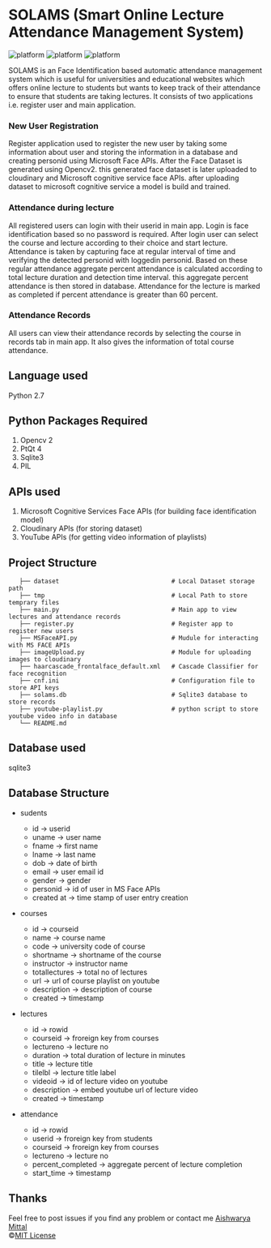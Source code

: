 # SOLAMS (Smart Online Lecture Attendance Management System)

![platform](https://img.shields.io/badge/python-2.7-blue.svg)
![platform](https://img.shields.io/badge/dependencies-up--to--date-brightgreen.svg)
![platform](https://img.shields.io/badge/license-MIT%20License-blue.svg)

SOLAMS is an Face Identification based automatic attendance management system which is useful for universities and educational websites which offers online lecture to students but wants to keep track of their attendance to ensure that students are taking lectures. It consists of two applications i.e. register user and main application. 

### New User Registration
Register application used to register the new user by taking some information about user and storing the information in a database and creating personid using Microsoft Face APIs. After the Face Dataset is generated using Opencv2. this generated face dataset is later uploaded to cloudinary and Microsoft cognitive service face APIs. after uploading dataset to microsoft cognitive service a model is build and trained.

### Attendance during lecture
All registered users can login with their userid in main app. Login is face identification based so no password is required. After login user can select the course and lecture according to their choice and start lecture. Attendance is taken by capturing face at regular interval of time and verifying the detected personid with loggedin personid. Based on these regular attendance aggregate percent attendance is calculated according to total lecture duration and detection time interval. this aggregate percent attendance is then stored in database. Attendance for the lecture is marked as completed if percent attendance is greater than 60 percent.
 
### Attendance Records
All users can view their attendance records by selecting the course in records tab in main app. It also gives the information of total course attendance.
 
## Language used
 
 Python 2.7
 
## Python Packages Required
 1. Opencv 2
 2. PtQt 4
 3. Sqlite3
 4. PIL
 
 
## APIs used
 1. Microsoft Cognitive Services Face APIs (for building face identification model)
 2. Cloudinary APIs (for storing dataset)
 3. YouTube APIs (for getting video information of playlists)

## Project Structure
 ```
    ├── dataset                               # Local Dataset storage path
    ├── tmp                                   # Local Path to store temprary files
    ├── main.py                               # Main app to view lectures and attendance records
    ├── register.py                           # Register app to register new users
    ├── MSFaceAPI.py                          # Mudule for interacting with MS FACE APIs
    ├── imageUpload.py                        # Module for uploading images to cloudinary
    ├── haarcascade_frontalface_default.xml   # Cascade Classifier for face recognition
    ├── cnf.ini                               # Configuration file to store API keys
    ├── solams.db                             # Sqlite3 database to store records
    ├── youtube-playlist.py                   # python script to store youtube video info in database
    └── README.md
```
## Database used
 sqlite3
 
## Database Structure
* sudents
  * id -> userid
  * uname -> user name
  * fname -> first name
  * lname -> last name
  * dob -> date of birth
  * email -> user email id
  * gender -> gender
  * personid -> id of user in MS Face APIs
  * created at -> time stamp of user entry creation
  
* courses
  * id -> courseid
  * name -> course name
  * code -> university code of course
  * shortname -> shortname of the course
  * instructor -> instructor name
  * totallectures -> total no of lectures
  * url -> url of course playlist on youtube
  * description -> description of course
  * created -> timestamp
 
* lectures
  * id -> rowid
  * courseid -> froreign key from courses
  * lectureno -> lecture no
  * duration -> total duration of lecture in minutes
  * title -> lecture title
  * tilelbl -> lecture title label
  * videoid -> id of lecture video on youtube
  * description -> embed youtube url of lecture video
  * created -> timestamp
 
* attendance
  * id -> rowid
  * userid -> froreign key from students
  * courseid -> froreign key from courses
  * lectureno -> lecture no
  * percent_completed -> aggregate percent of lecture completion
  * start_time -> timestamp
 
 ## Thanks
Feel free to post issues if you find any problem or contact me [Aishwarya Mittal](https://www.facebook.com/aishhmittal)<br>
©[MIT License](https://github.com/aishmittal/SOLAMS/blob/master/LICENSE)
